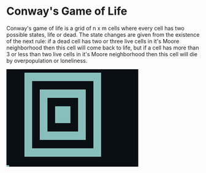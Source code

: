 # Conway's Game of Life
Conway's game of life is a grid of n x m cells where every cell has two possible states, life or dead. The state changes are given from the existence of the next rule: if a dead cell has two or three live cells in it's Moore neighborhood then this cell will come back to life, but if a cell has more than 3 or less than two live cells in it's Moore neighborhood then this cell will die by overpopulation or loneliness.

![Alt text](https://github.com/yerkortiz/game-of-life/blob/master/ca1.png)
